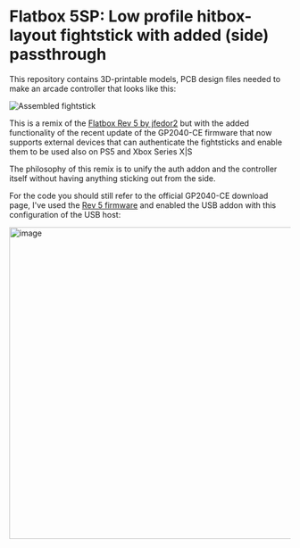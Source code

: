 # Flatbox 5SP: Low profile hitbox-layout fightstick with added (side) passthrough

This repository contains 3D-printable models, PCB design files needed to make an arcade controller that looks like this:

![Assembled fightstick](hardware-rev5SP/images/Completed-build.jpg)

This is a remix of the [Flatbox Rev 5 by jfedor2](https://github.com/jfedor2/flatbox/tree/master/hardware-rev5) but with the added functionality of the recent update of the GP2040-CE firmware that now supports external devices that can authenticate the fightsticks and enable them to be used also on PS5 and Xbox Series X|S

The philosophy of this remix is to unify the auth addon and the controller itself without having anything sticking out from the side. 

For the code you should still refer to the official GP2040-CE download page, I've used the [Rev 5 firmware](https://gp2040-ce.info/downloads) and enabled the USB addon with this configuration of the USB host:

<img width="559" alt="image" src="https://github.com/baronunread/flatbox5SP/assets/50637199/41a9b9ac-7d04-4f6c-9d1e-dd19679ba009">
